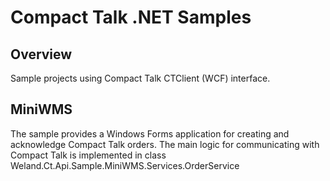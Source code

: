 # Compact Talk .NET Samples

## Overview

Sample projects using Compact Talk CTClient (WCF) interface.

## MiniWMS

The sample provides a Windows Forms application for creating and acknowledge Compact Talk orders.
The main logic for communicating with Compact Talk is implemented in class Weland.Ct.Api.Sample.MiniWMS.Services.OrderService
